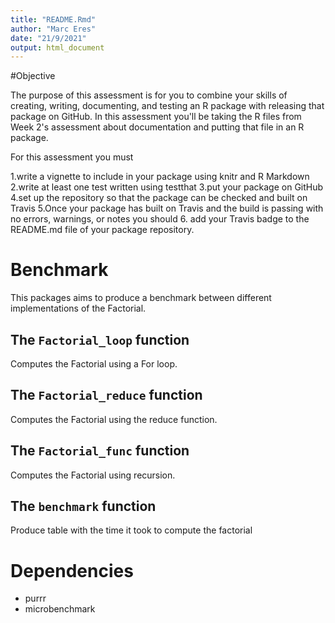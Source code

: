 ```yaml
---
title: "README.Rmd"
author: "Marc Eres"
date: "21/9/2021"
output: html_document
---
```




#Objective

The purpose of this assessment is for you to combine your skills of creating, writing, documenting, and testing an R package with releasing that package on GitHub. In this assessment you'll be taking the R files from Week 2's assessment about documentation and putting that file in an R package.

For this assessment you must

1.write a vignette to include in your package using knitr and R Markdown
2.write at least one test written using testthat
3.put your package on GitHub
4.set up the repository so that the package can be checked and built on Travis
5.Once your package has built on Travis and the build is passing with no errors, warnings, or notes you should 
6. add your Travis badge to the README.md file of your package repository.


# Benchmark

This packages aims to produce a benchmark between different
implementations of the Factorial.

## The `Factorial_loop` function
Computes the Factorial using a For loop.

## The `Factorial_reduce` function

Computes the Factorial using the reduce function.

## The `Factorial_func` function

Computes the Factorial using recursion.


## The `benchmark` function
Produce table with the time it took to compute the factorial

# Dependencies

* purrr
* microbenchmark
